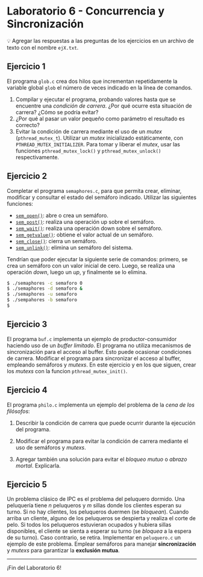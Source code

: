 # Laboratorio 6 - Concurrencia y Sincronización

:bulb: Agregar las respuestas a las preguntas de los ejercicios en un archivo de texto con el nombre `ejX.txt`.

## Ejercicio 1

El programa `glob.c` crea dos hilos que incrementan repetidamente la variable global `glob` el número de veces indicado en la línea de comandos.

1. Compilar y ejecutar el programa, probando valores hasta que se encuentre una _condición de carrera_. ¿Por qué ocurre esta situación de carrera? ¿Cómo se podría evitar?
2. ¿Por qué al pasar un valor pequeño como parámetro el resultado es correcto?
3. Evitar la condición de carrera mediante el uso de un _mutex_ (`pthread_mutex_t`). Utilizar un _mutex_ inicializado estáticamente, con `PTHREAD_MUTEX_INITIALIZER`. Para tomar y liberar el _mutex_, usar las funciones `pthread_mutex_lock()` y `pthread_mutex_unlock()` respectivamente.

## Ejercicio 2

Completar el programa `semaphores.c`, para que permita crear, eliminar, modificar y consultar el estado del semáforo indicado. Utilizar las siguientes funciones:

* [`sem_open()`](https://man7.org/linux/man-pages/man3/sem_open.3.html): abre o crea un semáforo.
* [`sem_post()`](https://man7.org/linux/man-pages/man3/sem_post.3.html): realiza una operación up sobre el semáforo.
* [`sem_wait()`](https://man7.org/linux/man-pages/man3/sem_post.3.html): realiza una operación down sobre el semáforo.
* [`sem_getvalue()`](https://man7.org/linux/man-pages/man3/sem_getvalue.3.html): obtiene el valor actual de un semáforo.
* [`sem_close()`](https://man7.org/linux/man-pages/man3/sem_close.3.html): cierra un semáforo.
* [`sem_unlink()`](https://man7.org/linux/man-pages/man3/sem_unlink.3.html): elimina un semáforo del sistema.

Tendrían que poder ejecutar la siguiente serie de comandos: primero, se crea un semáforo con un valor inicial de cero. Luego, se  realiza una operación _down_, luego un _up_, y finalmente se lo elimina.

```bash
$ ./semaphores -c semaforo 0
$ ./semaphores -d semaforo &
$ ./semaphores -u semaforo
$ ./sempahores -b semaforo
$
```

## Ejercicio 3

El programa `buf.c` implementa un ejemplo de productor-consumidor haciendo uso de un _buffer limitado_. El programa no utiliza mecanismos de sincronización para el acceso al buffer. Esto puede ocasionar condiciones de carrera. Modificar el programa para sincronizar el acceso al buffer, empleando semáforos y _mutexs_. En este ejercicio y en los que siguen, crear los _mutexs_ con la funcion `pthread_mutex_init()`.

## Ejercicio 4

El programa `philo.c` implementa un ejemplo del problema de la _cena de los filósofos_: 

1. Describir la condición de carrera que puede ocurrir durante la ejecución del programa.

2. Modificar el programa para evitar la condición de carrera mediante el uso de semáforos y _mutexs_.

3. Agregar también una solución para evitar el _bloqueo mutuo_ o _abrazo mortal_. Explicarla.

## Ejercicio 5 

Un problema clásico de IPC es el problema del peluquero dormido. Una peluquería tiene *n* peluqueros y *m* sillas donde los clientes esperan su turno. Si no hay clientes, los peluqueros duermen (se _bloquean_). Cuando arriba un cliente, alguno de los peluqueros se despierta y realiza el corte de pelo. Si todos los peluqueros estuvieran ocupados y hubiera sillas disponibles, el cliente se sienta a esperar su turno (se _bloquea_ a la espera de su turno). Caso contrario, se retira. Implementar en `peluquero.c` un ejemplo de este problema. Emplear semáforos para manejar **sincronización** y _mutexs_ para garantizar la **exclusión mutua**.

---

¡Fin del Laboratorio 6!
